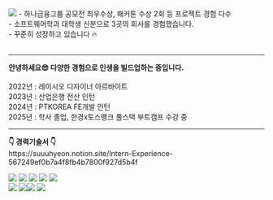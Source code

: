 <img src='https://capsule-render.vercel.app/api?type=speech&height=150&color=gradient&text="사용자를%20최우선으로%20고려한%20FE를%20설계합니다."&fontAlign=50&fontSize=30&section=header&fontAlignY=40&textBg=false&animation=fadeIn'/>
  - 하나금융그룹 공모전 최우수상, 해커톤 수상 2회 등 프로젝트 경험 다수<br>
  - 소프트웨어학과 대학생 신분으로 3곳의 회사를 경험했습니다.<br/>
  - 꾸준히 성장하고 있습니다 🔥<br/><br/>
<hr/>
<strong>안녕하세요😎 다양한 경험으로 인생을 빌드업하는 중입니다.</strong><br><br>
2022년 : 레이시오 디자이너 아르바이트<br>
2023년 : 산업은행 전산 인턴<br>
2024년 : PTKOREA FE개발 인턴<br>
2025년 : 학사 졸업, 한경x토스뱅크 풀스택 부트캠프 수강 중<br>

<hr/>
<strong>👇 경력기술서 👇</strong><br/>
https://suuuhyeon.notion.site/Intern-Experience-567249ef0b7a4f8fb4b7800f927d5b4f

<img src="https://img.shields.io/badge/react-61DAFB?style=for-the-badge&logo=react&logoColor=black"> <img src="https://img.shields.io/badge/typescript-3779AF?style=for-the-badge&logo=typescript&logoColor=black"> <img src="https://img.shields.io/badge/html5-E34F26?style=for-the-badge&logo=html5&logoColor=white"> <img src="https://img.shields.io/badge/css-1572B6?style=for-the-badge&logo=css3&logoColor=white"> <img src="https://img.shields.io/badge/javascript-F7DF1E?style=for-the-badge&logo=javascript&logoColor=black"><br/>
<img src="https://img.shields.io/badge/jquery-0769AD?style=for-the-badge&logo=jquery&logoColor=white"> <img src="https://img.shields.io/badge/node.js-339933?style=for-the-badge&logo=Node.js&logoColor=white"><img src="https://img.shields.io/badge/github-181717?style=for-the-badge&logo=github&logoColor=white">
  <img src="https://img.shields.io/badge/git-F05032?style=for-the-badge&logo=git&logoColor=white">
